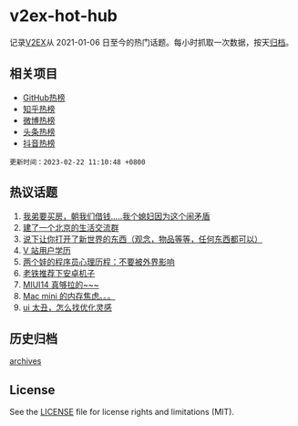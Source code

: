 # v2ex-hot-hub

 记录[V2EX](https://www.v2ex.com/)从 2021-01-06 日至今的热门话题。每小时抓取一次数据，按天[归档](archives)。
 
 ## 相关项目

- [GitHub热榜](https://github.com/it985/github-hot-hub)
- [知乎热榜](https://github.com/it985/zhihu-hot-hub)
- [微博热榜](https://github.com/it985/weibo-hot-hub)
- [头条热榜](https://github.com/it985/toutiao-hot-hub)
- [抖音热榜](https://github.com/it985/douyin-hot-hub)


 `更新时间：2023-02-22 11:10:48 +0800`

## 热议话题

1. [我弟要买房，朝我们借钱.....我个媳妇因为这个闹矛盾](https://www.v2ex.com/t/917858)
1. [建了一个北京的生活交流群](https://www.v2ex.com/t/917878)
1. [说下让你打开了新世界的东西（观念，物品等等，任何东西都可以）](https://www.v2ex.com/t/917918)
1. [V 站用户学历](https://www.v2ex.com/t/918127)
1. [两个娃的程序员心理历程：不要被外界影响](https://www.v2ex.com/t/917906)
1. [老铁推荐下安卓机子](https://www.v2ex.com/t/917908)
1. [MIUI14 真够拉的~~~](https://www.v2ex.com/t/918132)
1. [Mac mini 的内存焦虑。。。](https://www.v2ex.com/t/918062)
1. [ui 太丑，怎么找优化灵感](https://www.v2ex.com/t/917869)

## 历史归档

[archives](archives)

## License

See the [LICENSE](LICENSE) file for license rights and limitations (MIT).
